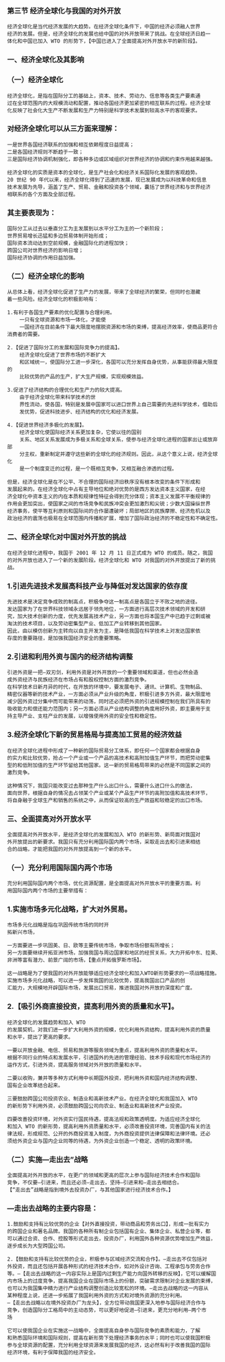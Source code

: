 ### 第三节 经济全球化与我国的对外开放
    经济全球化是当代经济发展的大趋势。在经济全球化条件下，中国的经济必须融人世界
    经济的发展。但是，经济全球化的发展也给中国的对外开放带来了挑战。在全球经济日趋一
    体化和中国已加入 WTO 的形势下，【中国已进入了全面提高对外开放水平的新阶段】。
    
### 一、经济全球化及其影响
### （一）经济全球化
    经济全球化，是指在国际分工的基础上，资本、技术、劳动力、信息等各类生产要素通
    过在全球范围内的大规模流动和配置，推动各国经济更加紧密的相互联系的过程。经济全球
    化反映了社会化大生产不断发展和生产力特别是科学技术发展到较高水平的客观要求。

### 对经济全球化可以从三方面来理解：
    一是世界各国经济联系的加强和相互依赖程度日益提高；
    二是各国经济规则不断趋于一致；
    三是国际经济协调机制强化，即各种多边或区域组织对世界经济的协调和约束作用越来越强。

    经济全球化的实质是资本的全球化，是生产社会化和经济关系国际化发展的客观趋势。
    20 世纪 90 年代以来，经济全球化得到了迅速的发展，现已发展成为以科技革命和信息
    技术发展为先导，涵盖了生产、贸易、金融和投资各个领域，囊括了世界经济和与世界经济
    相联系的各个方面及全部过程。

### 其主要表现为：
    国际分工从过去以垂直分工为主发展到以水平分工为主的一个新阶段；
    世界贸易增长迅猛和多边贸易体制开始形成；
    国际资本流动达到空前规模，金融国际化的进程加快；
    跨国公司对世界经济的影响日增；
    国际经济协调的作用日益加强。


### （二）经济全球化的影响
    从总体上看，经济全球化促进了生产力的发展，带来了全球经济的繁荣，但同时也潜藏
    着一些风险。经济全球化的积极影响有：
    
    1.有利于各国生产要素的优化配置与合理利用。
        一只有全球资源和市场一体化，才能使
        一国经济在目前条件下最大限度地摆脱资源和市场的束缚，提高经济效率，使商品更符合消费者的需要。
        
    2.【促进了国际分工的发展和国际竞争力的提高】。
        经济全球化促进了世界市场的不断扩大
        和区域统一，使国际分工进一步深化，各国可以充分发挥自身优势，从事能获得最大限度的
        比较优势的产品的生产，扩大生产规模，实现规模效益。
        
    3.促进了经济结构的合理优化和生产力的较大提高。
        由于经济全球化带来科学技术的世
        界性流动，使各国，特别是发展中国家可以进口世界上自己需要的先进科学技术，借助后
        发优势，促进科技进步、经济结构的优化和经济发展。
        
    4.【促进世界经济多极化的发展】。
        经济全球化使国际经济关系更加复杂，它使以往的国别
        关系、地区关系发展成为多极关系和全球关系，使参与经济全球化进程的国家出让或放弃部
        分主权，重新制定并遵守这些新的全球化的经济规则。因此，从这个意义上说，经济全球化
        是一个制度变迁的过程，是一个既相互竞争，又相互融合渗透的过程。

    但是，经济全球化是在不公平、不合理的国际经济旧秩序没有根本改变的条件下形成和
    发展起来的。在经济全球化中占有主导地位和绝对优势的是西方发达资本主义国家，在经
    济全球化中资本主义的内在本质和规律性特征会得到充分体现；资本主义发展不平衡规律的
    作用会更加突出，使国家之间的市场竞争和民族冲突会更加激烈和尖锐；少数大国操纵世界
    经济事务，使平等互利原则和国际间的合作屡遭破坏；局部地区的民族摩擦、经济危机以及
    政治经济的震荡也极易在全球范围内传播和扩展，增加了国际政治经济的不稳定性和不确定性。

### 二、经济全球化对中国对外开放的挑战
    在经济全球化进程中，我国于 2001 年 12 月 11 日正式成为 WTO 的成员。随之，我国
    的对外开放也进入了一个新的发展阶段。经济全球化和 WTO 对我国的对外开放提出了新的挑战。

### 1.引进先进技术发展高科技产业与降低对发达国家的依存度
    先进技术是决定竞争成败的制高点，积极争夺这一制高点是各国立于不败之地的途径。
    发达国家为了在世界科技领域永远居于领先地位，一方面进行高层次技术领域的开发和研
    究，加大技术创新的力度，优先发展高技术产业，另一方面也将本国生产中已趋于过剩或被
    淘汰的技术项目，以及劳动密集型产业、低加工产业转移到其他国家。
    因此，由以模仿创新为主转向以自主开发为主，是降低我国在科学技术上对发达国家依
    存度的重要路径，是加强我国经济安全的重要策略。
    
### 2.引进和利用外资与国内的经济结构调整
    引进外资是一把―双刃剑，利用外资是对外开放的一个重要领域和渠道，但也必然会造
    成外资经济与民族经济在市场占有和股权控制方面的激烈竞争。
    在科学技术日新月异的时代，在开放的环境中，要发展电子、通讯、计算机、生物制品、
    精密仪器等新的技术产业，一方面必须从产业升级的角度，积极引进多方外资，最大限度地
    减少因外资过分集中而可能带来的动荡，同时还必须把外资的引进规模控制在我们所具有的
    吸收能力和偿还能力范围内；另一方面必须从产业结构调整的角度用好外资，即主要用于支
    持主导产业、支柱产业的发展，以增强使用外资的安全性和稳定性。
    
### 3.经济全球化下新的贸易格局与提高加工贸易的经济效益
    在经济全球化进程中形成了一种新的国际贸易分工体系，即任何一个国家都会根据自身
    的实力和比较优势，抢占一个产业或一个产品的高技术和高附加值生产环节，而把劳动密集
    型的和低附加值的生产环节留给其他国家。这一新的贸易格局带来的必然是不同国家之间的
    激烈竞争。
    
    这种情况下，我国只能改变过去那种生产什么出口什么，需要什么进口什么的做法，
    面向世界，根据自身的情况去占领某个产业或某个产品生产环节的高附加值和高技术环节，
    将自身融于全球生产和销售的系统之中，从而保证较高的生产效益和较稳定的出口市场。

### 三、全面提高对外开放水平
    全面提高对外开放水平，是经济全球化的发展和加入 WTO 的新形势、新局面对我国对
    外开放提出的新要求。我国只有充分利用国际国内两个市场，采取走出去和引进来相结
    合的战略，才能把我国的对外开放提高到一个新的水平。

### （一）充分利用国际国内两个市场
    充分利用国际国内两个市场，优化资源配置，是全面提高对外开放水平的重要方面。利
    用国际国内两个市场的主要举措有：

### 1.实施市场多元化战略，扩大对外贸易。
    市场多元化战略是指在巩固传统市场的同时开
    拓新兴市场，
    
    一方面要进一步巩固美、日、欧等主要传统市场，争取市场份额有所增长；
    另一方面要继续开拓亚洲市场，加强我国与周边国家和地区的经贸关系，大力开拓中东、拉美、
    非洲等富有潜力、前景广阔的市场，【重点开拓俄罗斯市场】。
    
    这一战略是为了使我国的对外开放能够适应经济全球化和加入WTO新形势要求的一项战略措施。
    实施市场多元化战略，可以进一步发挥我国的比较优势，提高我国出口产品的创
    汇能力，大规模地开辟国际市场，发展出口贸易，推进我国对外开放的深度和广度。
    
### 2.【吸引外商直接投资，提高利用外资的质量和水平】。
    经济全球化的发展趋势和加入 WTO
    的发展契机，对我们进一步扩大利用外资的规模，优化利用外资结构，提高利用外资的质量
    和水平，提出了更高的要求。

    一要以开放金融、电信、贸易和旅游等服务领域为重点，提高利用外资的质量和水平。
    根据不同行业的特点和发展水平，引进国外的先进的管理经验、技术手段和现代市场经济的
    运作方式，引进外资，提高服务领域对外开放的质量和水平。

    二要以收购，兼并等多种方式利用中长期国外投资，把利用外资和国内经济结构调整、
    国有企业改革结合起来。

    三要鼓励跨国公司投资农业、制造业和高新技术产业。在经济全球化和我国加入 WTO
    的新形势下利用外资，必须鼓励跨国公司向农业、制造业和高新技术产业投资。

    四要改善投资环境，对外资实行国民待遇，提高法规和政策透明度。为适应经济全球化
    和加入 WTO 的新形势，提高利用外资质量和水平，必须改善投资环境，完善国内有关的法
    律法规，形成规范、公开的外商投资准入制度，为外商投资提供法律保障和法律环境。还必
    须给外资企业与国内企业同等的待遇，为外资企业创造一个稳定、透明的政策环境。

### （二）实施―走出去”战略
    全面提高对外开放的水平，在更广的领域和更高的层次上参与国际经济技术合作和国际
    竞争，不仅要―引进来，而且还必须―走出去，坚持―引进来和―走出去相结合。
    【“走出去”战略是指到境外去投资办厂，与其他国家进行经济技术合作。】

### ―走出去战略的主要内容是：
    1.鼓励和支持有比较优势的企业【对外直接投资，带动商品和劳务出口】，形成一批有实力
    的跨国企业和著名品牌。我国的各种所有制企业包括国有企业、集体企业、私营企业等，都
    可以通过合资、合作、控股等形式走出去，投资办厂，利用国外各种资源优势增加生产效益，
    逐步成长为大型跨国公司。

    2.【鼓励和支持有比较优势的企业，积极参与区域经济交流和合作】。―走出去不仅包括对
    外投资，而且还包括开展各种形式的经济技术合作，如对外设计咨询、工程承包与劳务合作
    等。―【走出去战略的这一内容实际上是国内过剩生产能力向国外转移的反映】，它可以缓解国
    内市场上的过度竞争，提高我国企业在国际市场上的份额，突破需求限制对企业发展的束缚，
    也可以为我国集中精力进行产业结构调整创造比较宽松的环境。―走出去战略的这一内容从
    某种程度上说，还进一步拓展了我国利用外资的方式和对境外资源的充分利用。
    ―【走出去战略以在境外投资办厂为龙头】，全方位带动我国更深入地参与国际经济合作与
    竞争，创造国际分工格局中的主动态势，可以更好地促进―引进来，更充分地利用―两个市
    场

    它可以使我国企业在实施这一战略中，全面提高自身参与国际竞争的素质和能力，了解
    和熟悉国际环境和国际规则，提高在新形势下处理经济事务的水平；同时也可以使我国积极
    参与全球资源的配置，充分利用全球资源来发展我国的经济，这必然有利于改善我国的国际
    经济环境，有利于保障我国的经济安全。
